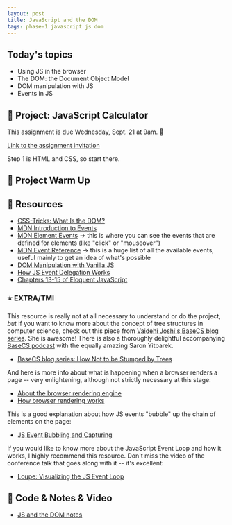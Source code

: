 ```yaml
---
layout: post
title: JavaScript and the DOM
tags: phase-1 javascript js dom
---
```


## Today's topics

- Using JS in the browser
- The DOM: the Document Object Model
- DOM manipulation with JS
- Events in JS

## 🎯 Project: JavaScript Calculator

This assignment is due Wednesday, Sept. 21 at 9am. 🌺

[Link to the assignment invitation](https://classroom.github.com/a/j6Lt3pH0)

Step 1 is HTML and CSS, so start there. 

## 🌊 Project Warm Up



<!-- Here's a warmup for the calculator.

Using [this CodePen](https://codepen.io/amygori/pen/PoOzpKx), do the following tasks:

1. When the user clicks on the box, log “CLICKED” to the console.
2. When the user clicks on the box, the box turns teal. Use the already defined CSS class “teal” and add it to the classList of the box like we did in class.
3. Now make it so that when the user clicks on the box once, it turns teal, and if clicked again it turns back to the original color. You’re adding and removing classes, and “toggle” might be helpful here.
4. Edit the HTML to show a number inside the box.
5. When the user clicks on the box, log the number to the console (there’s a console section at the bottom of CodePen that will display console.logs)
6. Edit the HTML to add a second box with a different number.
7. When the user clicks on the box, log the number of the clicked box to the console.
8. Make sure it works correctly for both boxes. -->

## 🔖 Resources

- [CSS-Tricks: What Is the DOM?](https://css-tricks.com/dom/)
- [MDN Introduction to Events](https://developer.mozilla.org/en-US/docs/Learn/JavaScript/Building_blocks/Events)
- [MDN Element Events](https://developer.mozilla.org/en-US/docs/Web/API/Element#events) -> this is where you can see the events that are defined for elements (like "click" or "mouseover")
- [MDN Event Reference](https://developer.mozilla.org/en-US/docs/Web/Events) -> this is a huge list of all the available events, useful mainly to get an idea of what's possible
- [DOM Manipulation with Vanilla JS](https://www.sitepoint.com/dom-manipulation-vanilla-javascript-no-jquery/)
- [How JS Event Delegation Works](https://davidwalsh.name/event-delegate)
- [Chapters 13-15 of Eloquent JavaScript](https://eloquentjavascript.net/)

### ⭐️ EXTRA/TMI

This resource is really not at all necessary to understand or do the project, _but_ if you want to know more about the concept of tree structures in computer science, check out this piece from [Vaidehi Joshi's BaseCS blog series](https://medium.com/basecs). She is awesome! There is also a thoroughly delightful accompanying [BaseCS podcast](https://www.codenewbie.org/basecs) with the equally amazing Saron Yitbarek.

- [BaseCS blog series: How Not to be Stumped by Trees](https://medium.com/basecs/how-to-not-be-stumped-by-trees-5f36208f68a7)

And here is more info about what is happening when a browser renders a page -- very enlightening, although not strictly necessary at this stage:

- [About the browser rendering engine](https://www.html5rocks.com/en/tutorials/internals/howbrowserswork/#The_rendering_engine)
- [How browser rendering works](https://blog.logrocket.com/how-browser-rendering-works-behind-the-scenes-6782b0e8fb10/)

This is a good explanation about how JS events "bubble" up the chain of elements on the page:

- [JS Event Bubbling and Capturing](https://javascript.info/bubbling-and-capturing)

If you would like to know more about the JavaScript Event Loop and how it works, I highly recommend this resource. Don't miss the video of the conference talk that goes along with it -- it's excellent:

- [Loupe: Visualizing the JS Event Loop](http://latentflip.com/loupe)

## 🦉 Code & Notes & Video

<!-- - [Function Examples from morning class](https://github.com/Momentum-Team-11/example-js-functions) -->
- [JS and the DOM notes](https://github.com/Momentum-Team-15/notes/blob/main/js-dom.md)
<!-- - [Afternoon class video on working with the DOM](https://us02web.zoom.us/rec/share/-VUwWMh-TQBavQfDfryAdO53P784x2Xc9W7CFWAbLkiCCvEW3_gYTnZ0JK8twzan.enM9t563iVCE2HnW) Access Passcode: 4tjG9+!R -->
